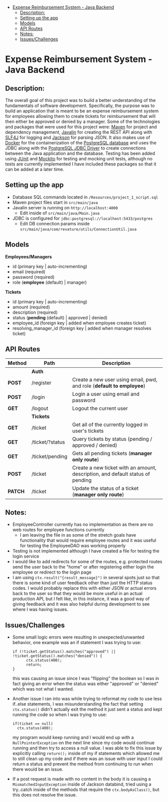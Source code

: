 - [Expense Reimbursement System - Java Backend](#expense-reimbursement-system---java-backend)
	- [Description:](#description)
	- [Setting up the app](#setting-up-the-app)
	- [Models](#models)
	- [API Routes](#api-routes)
	- [Notes:](#notes)
	- [Issues/Challenges](#issueschallenges)

# Expense Reimbursement System - Java Backend

## Description:

The overall goal of this project was to build a better understanding of the fundamentals of software development. Specifically, the purpose was to build an application that is meant to be an expense reimbursement system for employees allowing them to create tickets for reimbursement that will then either be approved or denied by a manager. Some of the technologies and packages that were used for this project were: [Maven](https://maven.apache.org) for project and dependency management, [Javalin](https://javalin.io) for creating the REST API along with [SLF4J](https://www.slf4j.org) for logging and [Jackson](https://github.com/FasterXML/jackson) for parsing JSON. It also makes use of [Docker](https://www.docker.com) for the containerization of the [PostgreSQL database](https://www.postgresql.org) and uses the JDBC along with the [PostgreSQL JDBC Driver](https://mvnrepository.com/artifact/org.postgresql/postgresql) to create connections between the Java application and the database. Testing has been added using [JUnit](https://junit.org/junit5/) and [Mockito](https://site.mockito.org) for testing and mocking unit tests, although no tests are currently implemented I have included these packages so that it can be added at a later time.

## Setting up the app

- Database SQL commands located in `/Resources/project_1_script.sql`
- Maven project files start in `src/main/java`
- Javalin server is running on `http://localhost:4000`
  - Edit inside of `src/main/java/Main.java`
- JDBC is configured for `jdbc:postgresql://localhost:5433/postgres`
  - Edit DB connection params inside `src/main/java/com/revature/utils/ConnectionUtil.java`

## Models

**Employees/Managers**

- id (primary key | auto-incrementing)
- email (required)
- password (required)
- role (**employee** (default) | manager)

**Tickets**

- id (primary key | auto-incrementing)
- amount (required)
- description (required)
- status (**pending** (default) | approved | denied)
- employee_id (foreign key | added when employee creates ticket)
- resolving_manager_id (foreign key | added when manager resolves ticket)

## API Routes

| Method    | Path            | Description                                                                    |
| --------- | --------------- | ------------------------------------------------------------------------------ |
|           | **Auth**        |                                                                                |
| **POST**  | /register       | Create a new user using email, pwd, and role (**default to employee**)         |
| **POST**  | /login          | Login a user using email and password                                          |
| **GET**   | /logout         | Logout the current user                                                        |
|           | **Tickets**     |                                                                                |
| **GET**   | /ticket         | Get all of the currently logged in user's tickets                              |
| **GET**   | /ticket/?status | Query tickets by status (pending / approved / denied)                          |
| **GET**   | /ticket/pending | Gets all pending tickets (**manager only route**)                              |
| **POST**  | /ticket         | Create a new ticket with an amount, description, and default status of pending |
| **PATCH** | /ticket         | Update the status of a ticket (**manager only route**)                         |

## Notes:

- EmployeeController currently has no implementation as there are no web routes for employee functions currently
  - I am leaving the file in as some of the stretch goals have functionality that would require employee routes and it was useful for testing the EmployeeDAO was working properly
- Testing is not implemented although I have created a file for testing the login service
- I would like to add redirects for some of the routes, e.g. protected routes send the user back to the "home" or after registering either login the employee or redirect to the login page
- I am using `ctx.result("{result_message}")` in several spots just so that there is some kind of user feedback other than just the HTTP status codes. I would probably replace this with either JSON or actual errors back to the user so that they would be more useful in an actual production API, but I felt like, in this instance, it was a good way of giving feedback and it was also helpful during development to see where I was having issues.

## Issues/Challenges

- Some small logic errors were resulting in unexpected/unwanted behavior, one example was an if statement I was trying to use:

  ```
  if (!ticket.getStatus().matches("approved") || !ticket.getStatus().matches("denied")) {
  		ctx.status(400);
  		return;
  }
  ```

  this was causing an issue since I was "flipping" the boolean so I was in fact giving an error when the status was either "approved" or "denied" which was not what I wanted.

- Another issue I ran into was while trying to reformat my code to use less if..else statements, I was misunderstanding the fact that setting `ctx.status()` didn't actually exit the method it just sent a status and kept running the code so when I was trying to use:

  ```
  if(ticket == null)
  	ctx.status(400);
  ```

  my program would keep running and I would end up with a `NullPointerException` on the next line since my code would continue running and then try to access a null value. I was able to fix this issue by explicitly calling `return();` inside of my if statements which allowed me to still clean up my code and if there was an issue with user input I could return a status and prevent the method from continuing to run when there would be an issue.

- If a post request is made with no content in the body it is causing a `MismatchedInputException` inside of Jackson databind, tried using a try..catch inside of the methods that require the `ctx.bodyAsClass()`, but this does not resolve the issue.
